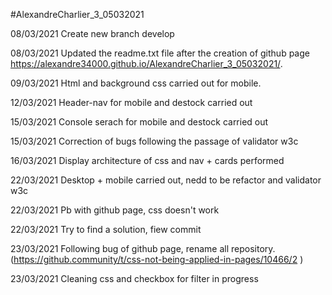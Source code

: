 #AlexandreCharlier_3_05032021

08/03/2021
Create new branch develop

08/03/2021
Updated the readme.txt file after the creation of github page
https://alexandre34000.github.io/AlexandreCharlier_3_05032021/.

09/03/2021
Html and background css carried out for mobile.

12/03/2021
Header-nav for mobile and destock carried out

15/03/2021
Console serach for mobile and destock carried out

15/03/2021
Correction of bugs following the passage of validator w3c

16/03/2021
Display architecture of css and nav + cards performed

22/03/2021
Desktop + mobile carried out, nedd to be refactor and validator w3c

22/03/2021
Pb with github page, css doesn't work

22/03/2021
Try to find a solution, fiew commit

23/03/2021
Following bug of github page, rename all repository.(https://github.community/t/css-not-being-applied-in-pages/10466/2 )

23/03/2021
Cleaning css and checkbox for filter in progress
